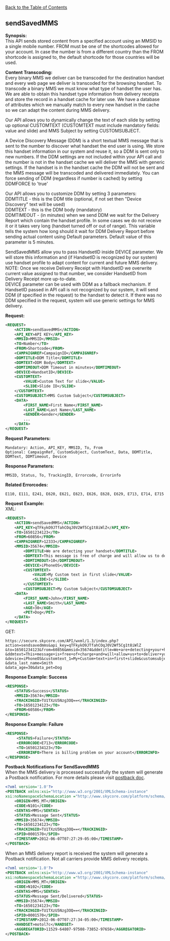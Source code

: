 [Back to the Table of Contents](/1.3/README.md)

## sendSavedMMS

__Synopsis:__  
This API sends stored content from a specified account using an MMSID to a single mobile number. FROM must be one of the shortcodes allowed for your account. In case the number is from a different country than the FROM shortcode is assigned to, the default shortcode for those countries will be used.

__Content Transcoding:__  
Every binary MMS we deliver can be transcoded for the destination handset and every web page we deliver is transcoded for the browsing handset. To transcode a binary MMS we must know what type of handset the user has. We are able to obtain this handset type information from delivery receipts and store the record in a handset cache for later use. We have a database of attributes which we manually match to every new handset in the cache so we can adapt the content during MMS delivery.

Our API allows you to dynamically change the text of each slide by setting up optional CUSTOMTEXT (CUSTOMTEXT must include mandatory fields: value and slide) and MMS Subject by setting CUSTOMSUBJECT.

A Device Discovery Message (DDM) is a short textual MMS message that is sent to the number to discover what handset the end user is using. We store this handset information in our system and reuse it, so a DDM is sent only to new numbers. If the DDM settings are not included within your API call and the number is not in the handset cache we will deliver the MMS with generic settings. If the handset is in the handset cache the DDM will not be sent and the MMS message will be transcoded and delivered immediately. You can force sending of DDM (regardless if number is cached) by setting DDMFORCE to 'true'

Our API allows you to customize DDM by setting 3 parameters:  
DDMTITLE - this is the DDM title (optional, if not set then "Device Discovery" text will be used)  
DDMTEXT - this is the DDM body (mandatory)  
DDMTIMEOUT - (in minutes) when we send DDM we wait for the Delivery Report which contain the handset profile. In some cases we do not receive it or it takes very long (handset turned off or out of range). This variable tells the system how long should it wait for DDM Delivery Report before sending actual content using Default parameters. Default value of this parameter is 5 minutes.

SendSavedMMS allow you to pass HandsetID inside DEVICE parameter. We will store this information and (if HandsetID is recognized by our system) use handset profile to adapt content for current and future MMS delivery.  
NOTE: Once we receive Delivery Receipt with HandsetID we overwrite current value assigned to that number, we consider HandsetID from Delivery Receipt more up-to-date.  
DEVICE parameter can be used with DDM as a fallback mechanism. If HandsetID passed in API call is not recognized by our system, it will send DDM (if specified in the request) to the handset to detect it. If there was no DDM specified in the request, system will use generic settings for MMS delivery.

__Request:__
```xml
<REQUEST>
    <ACTION>sendSavedMMS</ACTION>
    <API_KEY>API KEY</API_KEY>
    <MMSID>MMSID</MMSID>
    <TO>Number</TO>
    <FROM>Shortcode</FROM>
    <CAMPAIGNREF>CampaignID</CAMPAIGNREF>
    <DDMTITLE>DDM Title</DDMTITLE>
    <DDMTEXT>DDM Body</DDMTEXT>
    <DDMTIMEOUT>DDM Timeout in minutes</DDMTIMEOUT>
    <DEVICE>HandsetID</DEVICE>
    <CUSTOMTEXT>
        <VALUE>Custom Text for slide</VALUE>
        <SLIDE>Slide ID</SLIDE>
    </CUSTOMTEXT>
    <CUSTOMSUBJECT>MMS Custom Subject</CUSTOMSUBJECT>
    <DATA>
        <FIRST_NAME>First Name</FIRST_NAME>
        <LAST_NAME>Last Name</LAST_NAME>
        <GENDER>Gender</GENDER>
        ...
    </DATA>        
</REQUEST>
```

__Request Parameters:__

    Mandatory: Action, API_KEY, MMSID, To, From
    Optional: CampaignRef, CustomSubject, CustomText, Data, DDMTitle, DDMText, DDMTimeout, Device

__Response Parameters:__

    MMSID, Status, To, TrackingID, Errorcode, Errorinfo

__Related Errorcodes:__

    E110, E111, E241, E620, E621, E623, E626, E628, E629, E713, E714, E715

__Request Example:__  
XML:
```xml
<REQUEST>
    <ACTION>sendSavedMMS</ACTION>
    <API_KEY>qTFkykO9JTfahCOqJ0V2Wf5Cg1t8iWlZ</API_KEY>
    <TO>16501234123</TO>
    <FROM>60856</FROM>
    <CAMPAIGNREF>12333</CAMPAIGNREF>
    <MMSID>35674</MMSID>
        <DDMTITLE>We are detecting your handset</DDMTITLE>
        <DDMTEXT>This message is free of charge and will allow us to deliver your content nice and smooth</DDMTEXT>
        <DDMTIMEOUT>10</DDMTIMEOUT>
        <DEVICE>iPhoneOS</DEVICE>
        <CUSTOMTEXT>
            <VALUE>My Custom text in first slide</VALUE>
            <SLIDE>1</SLIDE>
        </CUSTOMTEXT>
        <CUSTOMSUBJECT>My Custom Subject</CUSTOMSUBJECT>
    <DATA>
        <FIRST_NAME>John</FIRST_NAME>
        <LAST_NAME>Smith</LAST_NAME>
        <AGE>30</AGE>
        <PET>Dog</PET>
    </DATA>        
</REQUEST>
```

GET:

    https://secure.skycore.com/API/wxml/1.3/index.php?action=sendsavedmms&api_key=qTFkykO9JTfahCOqJ0V2Wf5Cg1t8iWlZ
    &to=16501234123&from=60856&mmsid=35674&ddmtitle=We+are+detecting+your+handset
    &ddmtext=This+message+is+free+of+charge+and+will+allow+us+to+deliver+your+content+nice+and+smooth&ddmtimeout=5
    &device=iPhoneOS&customtext_1=My+Custom+text+in+first+slide&customsubject=My+Custom+Subject&data_first_name=John
    &data_last_name=Smith
    &data_age=30&data_pet=Dog

__Response Example: Success__
```xml
<RESPONSE>
    <STATUS>Success</STATUS>
    <MMSID>35674</MMSID>
    <TRACKINGID>TU1TXzU5Nzg3OQ==</TRACKINGID>
    <TO>16501234123</TO>
    <FROM>60586</FROM>
</RESPONSE>
```

__Response Example: Failure__
```xml
<RESPONSE>
     <STATUS>Failure</STATUS>
     <ERRORCODE>E713</ERRORCODE>
     <TO>16501234123</TO>
     <ERRORINFO>There is billing problem on your account</ERRORINFO>
</RESPONSE>
```

__Postback Notifications For SendSavedMMS__  
When the MMS delivery is processed successfully the system will generate a Postback notification. For more details please visit [postback doc](https://github.com/SkycoreMobile/API/blob/master/1.3/CONTENTS/POSTBACK_NOTIFICATION_SYSTEM.md).
```xml
<?xml version='1.0'?>
<POSTBACK xmlns:xsi="http://www.w3.org/2001/XMLSchema-instance"
xsi:noNamespaceSchemaLocation ="http://www.skycore.com/platform/schema/postback.xsd">
    <ORIGIN>MMS_MT</ORIGIN>
    <CODE>N101</CODE>
    <SENTAS>MMS</SENTAS>
    <STATUS>Message Sent</STATUS>
    <MMSID>35674</MMSID>
    <TO>16501234123</TO>
    <TRACKINGID>TU1TXzU5Nzg3OQ==</TRACKINGID>
    <SPID>0001570</SPID>
    <TIMESTAMP>2012-06-07T07:27:29-05:00</TIMESTAMP>
</POSTBACK>
```

When an MMS delivery report is received the system will generate a Postback notification. Not all carriers provide MMS delivery receipts.
```xml
<?xml version='1.0'?>
<POSTBACK xmlns:xsi="http://www.w3.org/2001/XMLSchema-instance"
xsi:noNamespaceSchemaLocation ="http://www.skycore.com/platform/schema/postback.xsd">
    <ORIGIN>MMS_MT</ORIGIN>
    <CODE>N102</CODE>
    <SENTAS>MMS</SENTAS>
    <STATUS>Message Sent/Delivered</STATUS>
    <MMSID>35674</MMSID>
    <TO>16501234123</TO>
    <TRACKINGID>TU1TXzU5Nzg3OQ==</TRACKINGID>
    <SPID>0001570</SPID>
    <TIMESTAMP>2012-06-07T07:27:34-05:00</TIMESTAMP>
    <HANDSET>motol7c</HANDSET>
    <AGGREGATORID>11529-64807-97508-73852-97658</AGGREGATORID>
</POSTBACK>
```
